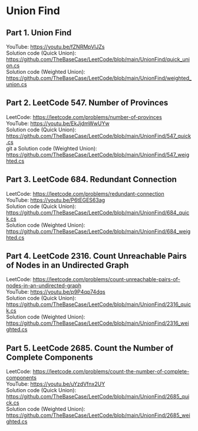 # Union Find

## Part 1. Union Find<br/>
YouTube: https://youtu.be/fZNRMpVlJZs<br/>
Solution code (Quick Union): https://github.com/TheBaseCase/LeetCode/blob/main/UnionFind/quick_union.cs<br/>
Solution code (Weighted Union): https://github.com/TheBaseCase/LeetCode/blob/main/UnionFind/weighted_union.cs<br/>

## Part 2. LeetCode 547. Number of Provinces<br/>
LeetCode: https://leetcode.com/problems/number-of-provinces<br/>
YouTube: https://youtu.be/EkJjdmWwUYw<br/>
Solution code (Quick Union): https://github.com/TheBaseCase/LeetCode/blob/main/UnionFind/547_quick.cs<br/>git a
Solution code (Weighted Union): https://github.com/TheBaseCase/LeetCode/blob/main/UnionFind/547_weighted.cs<br/>

## Part 3. LeetCode 684. Redundant Connection<br/>
LeetCode: https://leetcode.com/problems/redundant-connection<br/>
YouTube: https://youtu.be/P6tEGES63ag<br/>
Solution code (Quick Union): https://github.com/TheBaseCase/LeetCode/blob/main/UnionFind/684_quick.cs<br/>
Solution code (Weighted Union): https://github.com/TheBaseCase/LeetCode/blob/main/UnionFind/684_weighted.cs<br/>

## Part 4. LeetCode 2316. Count Unreachable Pairs of Nodes in an Undirected Graph<br/>
LeetCode: https://leetcode.com/problems/count-unreachable-pairs-of-nodes-in-an-undirected-graph<br/>
YouTube: https://youtu.be/p9P4qp74dqs<br/>
Solution code (Quick Union): https://github.com/TheBaseCase/LeetCode/blob/main/UnionFind/2316_quick.cs<br/>
Solution code (Weighted Union): https://github.com/TheBaseCase/LeetCode/blob/main/UnionFind/2316_weighted.cs<br/>

## Part 5. LeetCode 2685. Count the Number of Complete Components<br/>
LeetCode: https://leetcode.com/problems/count-the-number-of-complete-components<br/>
YouTube: https://youtu.be/uYzdVfnx2UY<br/>
Solution code (Quick Union): https://github.com/TheBaseCase/LeetCode/blob/main/UnionFind/2685_quick.cs<br/>
Solution code (Weighted Union): https://github.com/TheBaseCase/LeetCode/blob/main/UnionFind/2685_weighted.cs<br/>

<br/>